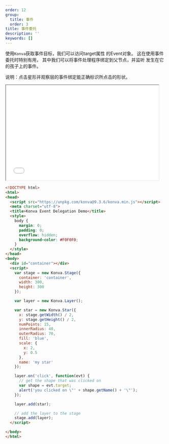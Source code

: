 ```yaml
---
order: 12
group:
  title: 事件
  order: 3
title: 事件委托
description: ''
keywords: []
---
```

使用`Konva`获取事件目标，我们可以访问target属性
的Event对象。 这在使用事件委托时特别有用，
其中我们可以将事件处理程序绑定到父节点，并监听
发生在它的孩子上的事件。   

说明：点击星形并观察层的事件绑定能正确标识所点击的形状。 

<iframe src="/downloads/code/events/Event_Delegation.html" style="width: 50vw;height:300px;"></iframe>

```html
<!DOCTYPE html>
<html>
<head>
  <script src="https://unpkg.com/konva@9.3.6/konva.min.js"></script>
  <meta charset="utf-8">
  <title>Konva Event Delegation Demo</title>
  <style>
    body {
      margin: 0;
      padding: 0;
      overflow: hidden;
      background-color: #F0F0F0;
    }
  </style>
</head>
<body>
  <div id="container"></div>
  <script>
    var stage = new Konva.Stage({
      container: 'container',
      width: 300,
      height: 300
    });

    var layer = new Konva.Layer();

    var star = new Konva.Star({
      x: stage.getWidth() / 2,
      y: stage.getHeight() / 2,
      numPoints: 15,
      innerRadius: 40,
      outerRadius: 70,
      fill: 'blue',
      scale: {
        x: 2,
        y: 0.5
      },
      name: 'my star'
    });

    layer.on('click', function(evt) {
      // get the shape that was clicked on
      var shape = evt.target;
      alert('you clicked on \"' + shape.getName() + '\"');
    });

    layer.add(star);

    // add the layer to the stage
    stage.add(layer);
  </script>

</body>
</html>
```
